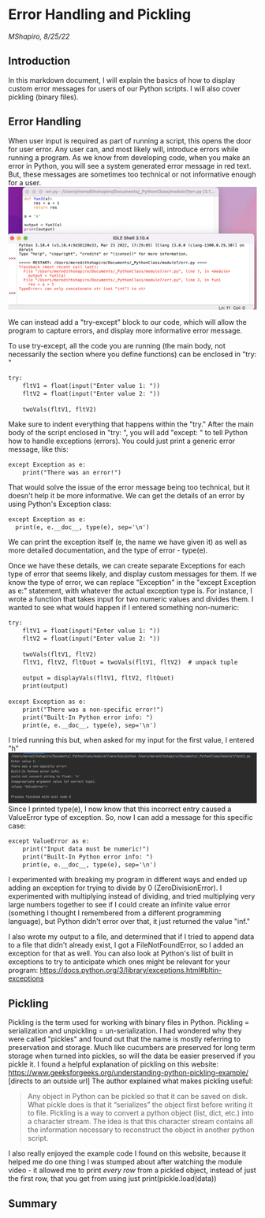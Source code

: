 # Error Handling and Pickling
*MShapiro, 8/25/22*

## Introduction

In this markdown document, I will explain the basics of how to display custom error messages for users of our Python scripts. I will also cover pickling (binary files). 

## Error Handling

When user input is required as part of running a script, this opens the door for user error. Any user can, and most likely will, introduce errors while running a program. As we know from developing code, when you make an error in Python, you will see a system generated error message in red text. But, these messages are sometimes too technical or not informative enough for a user. 
![Figure 1](https://github.com/meshapiro/IntroToProg-Python-Mod07/blob/main/docs/error_message.png "Figure 1")


We can instead add a "try-except" block to our code, which will allow the program to capture errors, and display more informative error message. 

To use try-except, all the code you are running (the main body, not necessarily the section where you define functions) can be enclosed in "try: " 

```
try:
    fltV1 = float(input("Enter value 1: "))
    fltV2 = float(input("Enter value 2: "))

    twoVals(fltV1, fltV2)
```  
Make sure to indent everything that happens within the "try." 
After the main body of the script enclosed in "try: ", you will add "except: " to tell Python how to handle exceptions (errors). You could just print a generic error message, like this:
```
except Exception as e:
    print("There was an error!")
```

That would solve the issue of the error message being too technical, but it doesn't help it be more informative. We can get the details of an error by using Python's Exception class:

```
except Exception as e:
  print(e, e.__doc__, type(e), sep='\n')
```
We can print the exception itself (e, the name we have given it) as well as more detailed documentation, and the type of error - type(e). 

Once we have these details, we can create separate Exceptions for each type of error that seems likely, and display custom messages for them. If we know the type of error, we can replace "Exception" in the "except Exception as e:" statement, with whatever the actual exception type is. For instance, I wrote a function that takes input for two numeric values and divides them. I wanted to see what would happen if I entered something non-numeric: 

```
try:
    fltV1 = float(input("Enter value 1: "))
    fltV2 = float(input("Enter value 2: "))

    twoVals(fltV1, fltV2)
    fltV1, fltV2, fltQuot = twoVals(fltV1, fltV2)  # unpack tuple

    output = displayVals(fltV1, fltV2, fltQuot)
    print(output)

except Exception as e:
    print("There was a non-specific error!")
    print("Built-In Python error info: ")
    print(e, e.__doc__, type(e), sep='\n')
```
I tried running this but, when asked for my input for the first value, I entered "h"
![Figure 2](https://github.com/meshapiro/IntroToProg-Python-Mod07/blob/main/docs/ValueError.png "Figure 2")
Since I printed type(e), I now know that this incorrect entry caused a ValueError type of exception. So, now I can add a message for this specific case:
```
except ValueError as e:
    print("Input data must be numeric!")
    print("Built-In Python error info: ")
    print(e, e.__doc__, type(e), sep='\n')
```
I experimented with breaking my program in different ways and ended up adding an exception for trying to divide by 0 (ZeroDivisionError). I experimented with multiplying instead of dividing, and tried multiplying very large numbers together to see if I could create an infinite value error (something I thought I remembered from a different programming language), but Python didn't error over that, it just returned the value "inf." 

I also wrote my output to a file, and determined that if I tried to append data to a file that didn't already exist, I got a FileNotFoundError, so I added an exception for that as well. 
You can also look at Python's list of built in exceptions to try to anticipate which ones might be relevant for your program: https://docs.python.org/3/library/exceptions.html#bltin-exceptions

## Pickling

Pickling is the term used for working with binary files in Python. Pickling = serialization and unpickling = un-serialization. I had wondered why they were called "pickles" and found out that the name is mostly referring to preservation and storage. Much like cucumbers are preserved for long term storage when turned into pickles, so will the data be easier preserved if you pickle it. I found a helpful explanation of pickling on this website: https://www.geeksforgeeks.org/understanding-python-pickling-example/ [directs to an outside url] The author explained what makes pickling useful:
> Any object in Python can be pickled so that it can be saved on disk. What pickle does is that it “serializes” the object first before writing it to file. Pickling is a way to convert a python object (list, dict, etc.) into a character stream. The idea is that this character stream contains all the information necessary to reconstruct the object in another python script.

I also really enjoyed the example code I found on this website, because it helped me do one thing I was stumped about after watching the module video - it allowed me to print *every row* from a pickled object, instead of just the first row, that you get from using just print(pickle.load(data))

## Summary
